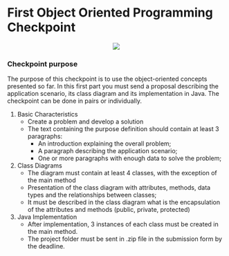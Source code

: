 # First Object Oriented Programming Checkpoint

<div align="center"> 
<img src="https://uploaddeimagens.com.br/images/003/879/495/original/bestone.png?1653356199">
</div>



### Checkpoint purpose

The purpose of this checkpoint is to use the object-oriented concepts presented so far. In this first part you must send a proposal describing the application scenario, its class diagram and its implementation in Java. The checkpoint can be done in pairs or individually.

1. Basic Characteristics 
   - Create a problem and develop a solution
   - The text containing the purpose definition should contain at least 3 paragraphs:
     - An introduction explaining the overall problem;
     - A paragraph describing the application scenario;
     - One or more paragraphs with enough data to solve the problem;
2. Class Diagrams
   - The diagram must contain at least 4 classes, with the exception of the main method
   -  Presentation of the class diagram with attributes, methods, data types and the relationships between classes;
   -  It must be described in the class diagram what is the encapsulation of the attributes and methods (public, private, protected)
3. Java Implementation
   - After implementation, 3 instances of each class must be created in the main method.
   - The project folder must be sent in .zip file in the submission form by the deadline.